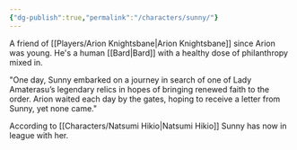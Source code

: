 ```yaml
---
{"dg-publish":true,"permalink":"/characters/sunny/"}
---
```


A friend of [[Players/Arion Knightsbane\|Arion Knightsbane]] since Arion was young. 
He's a human [[Bard\|Bard]] with a healthy dose of philanthropy mixed in.


"One day, Sunny embarked on a journey in search of one of Lady Amaterasu’s legendary relics in hopes of bringing renewed faith to the order. Arion waited each day by the gates, hoping to receive a letter from Sunny, yet none came."

According to [[Characters/Natsumi Hikio\|Natsumi Hikio]] Sunny has now in league with her.